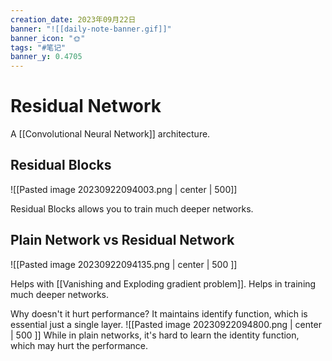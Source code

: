 ```yaml
---
creation_date: 2023年09月22日
banner: "![[daily-note-banner.gif]]"
banner_icon: "🌞"
tags: "#笔记"
banner_y: 0.4705
---
```


# Residual Network
A [[Convolutional Neural Network]] architecture.
## Residual Blocks

![[Pasted image 20230922094003.png | center | 500]]

Residual Blocks allows you to train much deeper networks. 
## Plain Network vs Residual Network
![[Pasted image 20230922094135.png | center | 500 ]]

Helps with [[Vanishing and Exploding gradient problem]]. Helps in training much deeper networks.

Why doesn't it hurt performance? It maintains identify function, which is essential just a single layer. 
![[Pasted image 20230922094800.png | center | 500 ]]
While in plain networks, it's hard to learn the identity function, which may hurt the performance.